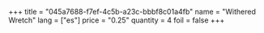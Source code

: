 +++
title = "045a7688-f7ef-4c5b-a23c-bbbf8c01a4fb"
name = "Withered Wretch"
lang = ["es"]
price = "0.25"
quantity = 4
foil = false
+++
